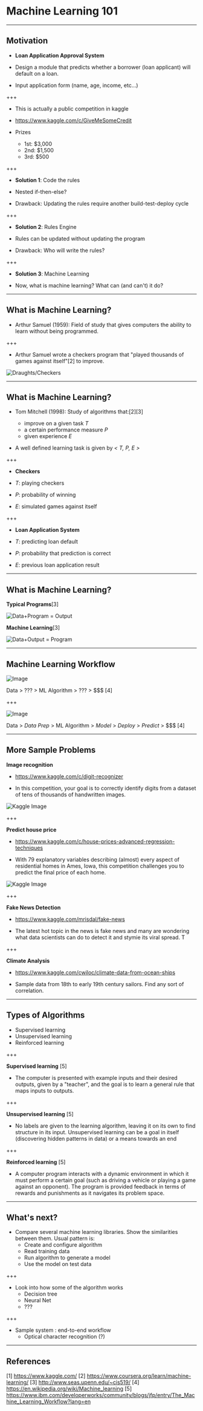 # Machine Learning 101

---

## Motivation

* **Loan Application Approval System**

* Design a module that predicts whether a borrower (loan applicant) will default on a loan.
* Input application form (name, age, income, etc...)

+++

* This is actually a public competition in kaggle

* https://www.kaggle.com/c/GiveMeSomeCredit

* Prizes
    * 1st: $3,000 
    * 2nd: $1,500 
    * 3rd: $500 

+++

* **Solution 1**: Code the rules

* Nested if-then-else?

* Drawback: Updating the rules require another build-test-deploy cycle

+++

* **Solution 2**: Rules Engine

* Rules can be updated without updating the program

* Drawback: Who will write the rules?

+++

* **Solution 3**: Machine Learning

* Now, what is machine learning? What can (and can't) it do?

---

## What is Machine Learning?

* Arthur Samuel (1959): Field of study that gives computers the ability 
to learn without being programmed.

+++

* Arthur Samuel wrote a checkers program that "played thousands of games against itself"[2] to improve.

![Draughts/Checkers](notes/assets/International_draughts.jpg)

---

## What is Machine Learning?

* Tom Mitchell (1998): Study of algorithms that:[2][3]
    * improve on a given task _T_
    * a certain performance measure _P_
    * given experience _E_

* A well defined learning task is given by _< T, P, E >_

+++

* **Checkers**

* _T_: playing checkers
* _P_: probability of winning
* _E_: simulated games against itself

+++

* **Loan Application System**

* _T_: predicting loan default
* _P_: probability that prediction is correct
* _E_: previous loan application result

---

## What is Machine Learning?

**Typical Programs**[3]

![Data+Program = Output](notes/assets/typical-app.png)

**Machine Learning**[3]

![Data+Output = Program](notes/assets/ml-app.png)

---

## Machine Learning Workflow

![Image](https://www.ibm.com/developerworks/community/blogs/jfp/resource/BLOGS_UPLOADED_IMAGES/mlworkflowperception.png)

Data > ??? > ML Algorithm > ??? > $$$ [4]

+++

![Image](https://www.ibm.com/developerworks/community/blogs/jfp/resource/BLOGS_UPLOADED_IMAGES/MLworkflownotsimple.png)

Data > _Data Prep_ > ML Algorithm > _Model_ > _Deploy_ > _Predict_ > $$$  [4]

---

## More Sample Problems

**Image recognition**

* https://www.kaggle.com/c/digit-recognizer

* In this competition, your goal is to correctly identify digits from a dataset of tens of thousands of handwritten images.

![Kaggle Image](https://kaggle2.blob.core.windows.net/competitions/kaggle/3004/logos/front_page.png)


+++

**Predict house price**

* https://www.kaggle.com/c/house-prices-advanced-regression-techniques

* With 79 explanatory variables describing (almost) every aspect of residential homes in Ames, Iowa, this competition challenges you to predict the final price of each home.

![Kaggle Image](https://kaggle2.blob.core.windows.net/competitions/kaggle/5407/media/housesbanner.png)

+++

**Fake News Detection**

* https://www.kaggle.com/mrisdal/fake-news

* The latest hot topic in the news is fake news and many are wondering what data scientists can do to detect it and stymie its viral spread. T

+++

**Climate Analysis**

* https://www.kaggle.com/cwiloc/climate-data-from-ocean-ships

* Sample data from 18th to early 19th century sailors. Find any sort of correlation.

---

## Types of Algorithms

* Supervised learning
* Unsupervised learning
* Reinforced learning

+++

**Supervised learning** [5]

* The computer is presented with example inputs and their desired outputs, given by a "teacher", and the goal is to learn a general rule that maps inputs to outputs.

+++

**Unsupervised learning** [5]

* No labels are given to the learning algorithm, leaving it on its own to find structure in its input. Unsupervised learning can be a goal in itself (discovering hidden patterns in data) or a means towards an end


+++

**Reinforced learning** [5]

* A computer program interacts with a dynamic environment in which it must perform a certain goal (such as driving a vehicle or playing a game against an opponent). The program is provided feedback in terms of rewards and punishments as it navigates its problem space.

---

## What's next?

* Compare several machine learning libraries. Show the similarities between them. Usual pattern is:
  * Create and configure algorithm
  * Read training data
  * Run algorithm to generate a model
  * Use the model on test data

+++

* Look into how some of the algorithm works
  * Decision tree
  * Neural Net
  * ???

+++

* Sample system : end-to-end workflow
  * Optical character recognition (?)

---
## References

[1] https://www.kaggle.com/
[2] https://www.coursera.org/learn/machine-learning/
[3] http://www.seas.upenn.edu/~cis519/
[4] https://en.wikipedia.org/wiki/Machine_learning
[5] https://www.ibm.com/developerworks/community/blogs/jfp/entry/The_Machine_Learning_Workflow?lang=en